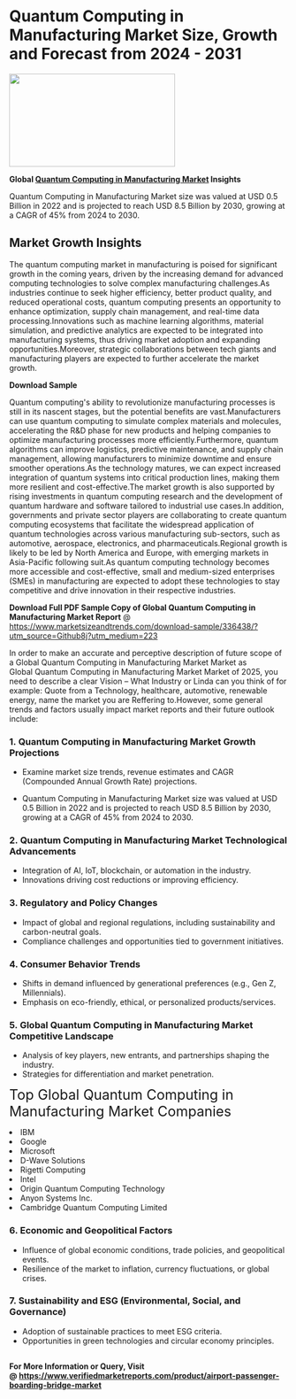 <H1>Quantum Computing in Manufacturing Market Size, Growth and Forecast from 2024 - 2031</H1><img class="aligncenter size-medium wp-image-584254" src="https://thirdeyenews.in/wp-content/uploads/2024/09/Global-Market-Research-300x168.jpeg" alt="" width="300" height="168" /><p><strong>Global&nbsp;<a href="https://www.marketsizeandtrends.com/download-sample/336438/?utm_source=Github8j?utm_medium=223">Quantum Computing in Manufacturing Market</a> Insights</strong></p><p>Quantum Computing in Manufacturing Market size was valued at USD 0.5 Billion in 2022 and is projected to reach USD 8.5 Billion by 2030, growing at a CAGR of 45% from 2024 to 2030.</p><p><h2>Market Growth Insights</h2> <p>The quantum computing market in manufacturing is poised for significant growth in the coming years, driven by the increasing demand for advanced computing technologies to solve complex manufacturing challenges.As industries continue to seek higher efficiency, better product quality, and reduced operational costs, quantum computing presents an opportunity to enhance optimization, supply chain management, and real-time data processing.Innovations such as machine learning algorithms, material simulation, and predictive analytics are expected to be integrated into manufacturing systems, thus driving market adoption and expanding opportunities.Moreover, strategic collaborations between tech giants and manufacturing players are expected to further accelerate the market growth.</p> <p><strong>Download Sample</strong></p> <p>Quantum computing's ability to revolutionize manufacturing processes is still in its nascent stages, but the potential benefits are vast.Manufacturers can use quantum computing to simulate complex materials and molecules, accelerating the R&D phase for new products and helping companies to optimize manufacturing processes more efficiently.Furthermore, quantum algorithms can improve logistics, predictive maintenance, and supply chain management, allowing manufacturers to minimize downtime and ensure smoother operations.As the technology matures, we can expect increased integration of quantum systems into critical production lines, making them more resilient and cost-effective.The market growth is also supported by rising investments in quantum computing research and the development of quantum hardware and software tailored to industrial use cases.In addition, governments and private sector players are collaborating to create quantum computing ecosystems that facilitate the widespread application of quantum technologies across various manufacturing sub-sectors, such as automotive, aerospace, electronics, and pharmaceuticals.Regional growth is likely to be led by North America and Europe, with emerging markets in Asia-Pacific following suit.As quantum computing technology becomes more accessible and cost-effective, small and medium-sized enterprises (SMEs) in manufacturing are expected to adopt these technologies to stay competitive and drive innovation in their respective industries.<p><span class=""><strong>Download Full PDF Sample Copy of Global Quantum Computing in Manufacturing Market Report</strong> @ <a href="https://www.marketsizeandtrends.com/download-sample/336438/?utm_source=Github8j?utm_medium=223" target="_blank">https://www.marketsizeandtrends.com/download-sample/336438/?utm_source=Github8j?utm_medium=223</a></span></p><p>In order to make an accurate and perceptive description of future scope of a Global&nbsp;Quantum Computing in Manufacturing Market Market as Global&nbsp;Quantum Computing in Manufacturing Market Market of 2025, you need to describe a clear Vision &ndash; What Industry or Linda can you think of for example: Quote from a Technology, healthcare, automotive, renewable energy, name the market you are Reffering to.However, some general trends and factors usually impact market reports and their future outlook include:</p><h3>1.&nbsp;<strong>Quantum Computing in Manufacturing Market Growth Projections</strong></h3><ul><li>Examine market size trends, revenue estimates and CAGR (Compounded Annual Growth Rate) projections.</li><li><p>Quantum Computing in Manufacturing Market size was valued at USD 0.5 Billion in 2022 and is projected to reach USD 8.5 Billion by 2030, growing at a CAGR of 45% from 2024 to 2030.</p></li></ul><h3>2.&nbsp;<strong>Quantum Computing in Manufacturing Market Technological Advancements</strong></h3><ul><li>Integration of AI, IoT, blockchain, or automation in the industry.</li><li>Innovations driving cost reductions or improving efficiency.</li></ul><h3>3.&nbsp;<strong>Regulatory and Policy Changes</strong></h3><ul><li>Impact of global and regional regulations, including sustainability and carbon-neutral goals.</li><li>Compliance challenges and opportunities tied to government initiatives.</li></ul><h3>4.&nbsp;<strong>Consumer Behavior Trends</strong></h3><ul><li>Shifts in demand influenced by generational preferences (e.g., Gen Z, Millennials).</li><li>Emphasis on eco-friendly, ethical, or personalized products/services.</li></ul><h3>5.&nbsp;<strong>Global Quantum Computing in Manufacturing Market Competitive Landscape</strong></h3><ul><li>Analysis of key players, new entrants, and partnerships shaping the industry.</li><li>Strategies for differentiation and market penetration.</li></ul><p data-pm-slice="1 1 []"><span style="color: inherit; font-family: inherit; font-size: 25px;">Top Global Quantum Computing in Manufacturing Market Companies</span></p><div class="" data-test-id=""><p><li>IBM</li><li> Google</li><li> Microsoft</li><li> D-Wave Solutions</li><li> Rigetti Computing</li><li> Intel</li><li> Origin Quantum Computing Technology</li><li> Anyon Systems Inc.</li><li> Cambridge Quantum Computing Limited</li></p></div><h3>6.&nbsp;<strong>Economic and Geopolitical Factors</strong></h3><ul><li>Influence of global economic conditions, trade policies, and geopolitical events.</li><li>Resilience of the market to inflation, currency fluctuations, or global crises.</li></ul><h3>7.&nbsp;<strong>Sustainability and ESG (Environmental, Social, and Governance)</strong></h3><ul><li>Adoption of sustainable practices to meet ESG criteria.</li><li>Opportunities in green technologies and circular economy principles.</li></ul><h2><strong style="font-size: 14px;">For More Information or Query, Visit @&nbsp;</strong><a style="background-color: #ffffff; font-size: 14px;" href="https://www.marketsizeandtrends.com/report/quantum-computing-in-manufacturing-market/" target="_blank">https://www.verifiedmarketreports.com/product/airport-passenger-boarding-bridge-market</a></h2>
